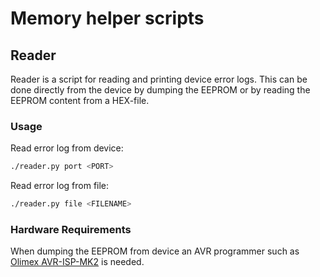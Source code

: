 # Memory helper scripts

## Reader
Reader is a script for reading and printing device error logs. This can be done
directly from the device by dumping the EEPROM or by reading the EEPROM content
from a HEX-file.

### Usage

Read error log from device:
```bash
./reader.py port <PORT>
```

Read error log from file:
```bash
./reader.py file <FILENAME>
```

### Hardware Requirements
When dumping the EEPROM from device an AVR programmer such as
[Olimex AVR-ISP-MK2](https://www.olimex.com/Products/AVR/Programmers/AVR-ISP-MK2/open-source-hardware)
is needed.
